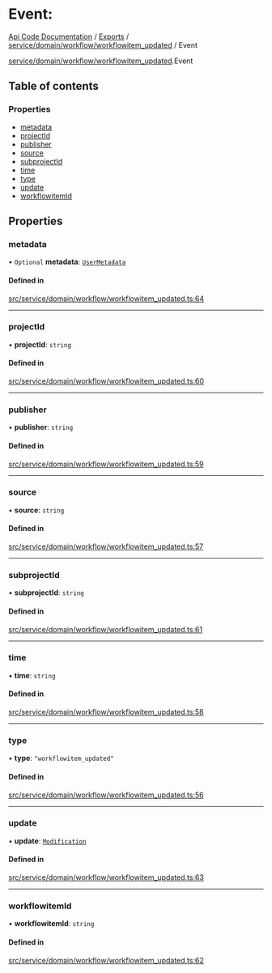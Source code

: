 # Event: 
 
[Api Code Documentation](../README.md) / [Exports](../modules.md) / [service/domain/workflow/workflowitem\_updated](../modules/service_domain_workflow_workflowitem_updated.md) / Event

[service/domain/workflow/workflowitem\_updated](../modules/service_domain_workflow_workflowitem_updated.md).Event

## Table of contents

### Properties

- [metadata](service_domain_workflow_workflowitem_updated.Event.md#metadata)
- [projectId](service_domain_workflow_workflowitem_updated.Event.md#projectid)
- [publisher](service_domain_workflow_workflowitem_updated.Event.md#publisher)
- [source](service_domain_workflow_workflowitem_updated.Event.md#source)
- [subprojectId](service_domain_workflow_workflowitem_updated.Event.md#subprojectid)
- [time](service_domain_workflow_workflowitem_updated.Event.md#time)
- [type](service_domain_workflow_workflowitem_updated.Event.md#type)
- [update](service_domain_workflow_workflowitem_updated.Event.md#update)
- [workflowitemId](service_domain_workflow_workflowitem_updated.Event.md#workflowitemid)

## Properties

### metadata

• `Optional` **metadata**: [`UserMetadata`](../modules/service_domain_metadata.md#usermetadata)

#### Defined in

[src/service/domain/workflow/workflowitem_updated.ts:64](https://github.com/openkfw/TruBudget/blob/90402cb/api/src/service/domain/workflow/workflowitem_updated.ts#L64)

___

### projectId

• **projectId**: `string`

#### Defined in

[src/service/domain/workflow/workflowitem_updated.ts:60](https://github.com/openkfw/TruBudget/blob/90402cb/api/src/service/domain/workflow/workflowitem_updated.ts#L60)

___

### publisher

• **publisher**: `string`

#### Defined in

[src/service/domain/workflow/workflowitem_updated.ts:59](https://github.com/openkfw/TruBudget/blob/90402cb/api/src/service/domain/workflow/workflowitem_updated.ts#L59)

___

### source

• **source**: `string`

#### Defined in

[src/service/domain/workflow/workflowitem_updated.ts:57](https://github.com/openkfw/TruBudget/blob/90402cb/api/src/service/domain/workflow/workflowitem_updated.ts#L57)

___

### subprojectId

• **subprojectId**: `string`

#### Defined in

[src/service/domain/workflow/workflowitem_updated.ts:61](https://github.com/openkfw/TruBudget/blob/90402cb/api/src/service/domain/workflow/workflowitem_updated.ts#L61)

___

### time

• **time**: `string`

#### Defined in

[src/service/domain/workflow/workflowitem_updated.ts:58](https://github.com/openkfw/TruBudget/blob/90402cb/api/src/service/domain/workflow/workflowitem_updated.ts#L58)

___

### type

• **type**: ``"workflowitem_updated"``

#### Defined in

[src/service/domain/workflow/workflowitem_updated.ts:56](https://github.com/openkfw/TruBudget/blob/90402cb/api/src/service/domain/workflow/workflowitem_updated.ts#L56)

___

### update

• **update**: [`Modification`](service_domain_workflow_workflowitem_updated.Modification.md)

#### Defined in

[src/service/domain/workflow/workflowitem_updated.ts:63](https://github.com/openkfw/TruBudget/blob/90402cb/api/src/service/domain/workflow/workflowitem_updated.ts#L63)

___

### workflowitemId

• **workflowitemId**: `string`

#### Defined in

[src/service/domain/workflow/workflowitem_updated.ts:62](https://github.com/openkfw/TruBudget/blob/90402cb/api/src/service/domain/workflow/workflowitem_updated.ts#L62)
